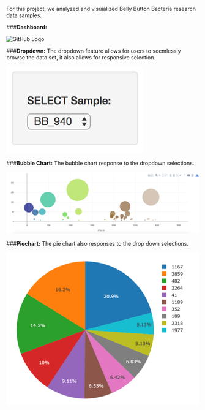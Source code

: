 

For this project, we analyzed and visuialized Belly Button Bacteria research data samples.


###**Dashboard:**


![GitHub Logo](/Images/Fig1.png)

###**Dropdown:**
The dropdown feature allows for users to seemlessly browse the data set, it also allows for responsive selection.


![GitHub Logo](/Images/dropdown.png)


###**Bubble Chart:**
The bubble chart response to the dropdown selections.


![GitHub Logo](/Images/bubble_chart.png)



###**Piechart:**
The pie chart also responses to the drop down selections.


![GitHub Logo](/Images/pie_chart.png)
